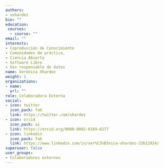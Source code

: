 ```yaml
---
authors:
- vxhardez
bio: ""
education: 
 courses:
  - course: ""
email: ""
interests:
- Coproducción de Conocimiento
- Comunidades de práctica, 
- Ciencia Abierta
- Software Libre 
- Uso responsable de datos
name: Verónica Xhardez
weight: 1
organizations:
- name: 
  url: ""
role: Colaboradora Externa
social:
- icon: twitter
  icon_pack: fab
  link: https://twitter.com/xhardez
- icon: orcid
  icon_pack: ai
  link: https://orcid.org/0000-0002-0184-0277
- icon: linkedin
  icon_pack: fab
  link: https://www.linkedin.com/in/ver%C3%B3nica-xhardez-33b12924/
superuser: false
user_groups:
- Colaboradores externos
---
```

